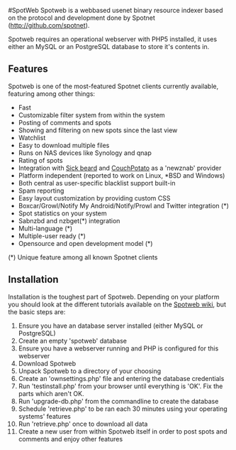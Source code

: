 #SpotWeb
Spotweb is a webbased usenet binary resource indexer based on the protocol and development done by Spotnet (http://github.com/spotnet).

Spotweb requires an operational webserver with PHP5 installed, it uses either an MySQL or an PostgreSQL database to store it's contents in. 

## Features
Spotweb is one of the most-featured Spotnet clients currently available, featuring among other things:

* Fast
* Customizable filter system from within the system
* Posting of comments and spots
* Showing and filtering on new spots since the last view
* Watchlist
* Easy to download multiple files
* Runs on NAS devices like Synology and qnap
* Rating of spots
* Integration with [Sick beard](http://www.sickbeard.com) and [CouchPotato](http://couchpotatoapp.com/) as a 'newznab' provider
* Platform independent (reported to work on Linux, *BSD and Windows)
* Both central as user-specific blacklist support built-in
* Spam reporting
* Easy layout customization by providing custom CSS
* Boxcar/Growl/Notify My Android/Notify/Prowl and Twitter integration (*)
* Spot statistics on your system
* Sabnzbd and nzbget(*) integration
* Multi-language (*) 
* Multiple-user ready (*)
* Opensource and open development model (*)

(*) Unique feature among all known Spotnet clients

## Installation
Installation is the toughest part of Spotweb. Depending on your platform you should look at the different tutorials available on the [Spotweb wiki](https://github.com/spotweb/spotweb/wiki), but the basic steps are:

1. Ensure you have an database server installed (either MySQL or PostgreSQL)
2. Create an empty 'spotweb' database
3. Ensure you have a webserver running and PHP is configured for this webserver
3. Download Spotweb 
4. Unpack Spotweb to a directory of your choosing
5. Create an 'ownsettings.php' file and entering the database credentials
6. Run 'testinstall.php' from your browser until everything is 'OK'. Fix the parts which aren't OK.
7. Run 'upgrade-db.php' from the commandline to create the database
8. Schedule 'retrieve.php' to be ran each 30 minutes using your operating systems' features
9. Run 'retrieve.php' once to download all data
10. Create a new user from within Spotweb itself in order to post spots and comments and enjoy other features
